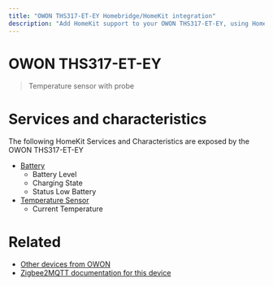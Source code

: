 ```yaml
---
title: "OWON THS317-ET-EY Homebridge/HomeKit integration"
description: "Add HomeKit support to your OWON THS317-ET-EY, using Homebridge, Zigbee2MQTT and homebridge-z2m."
---
```

<!---
This file has been GENERATED using src/docgen/docgen.ts
DO NOT EDIT THIS FILE MANUALLY!
-->
# OWON THS317-ET-EY
> Temperature sensor with probe


# Services and characteristics
The following HomeKit Services and Characteristics are exposed by
the OWON THS317-ET-EY

* [Battery](../../battery.md)
  * Battery Level
  * Charging State
  * Status Low Battery
* [Temperature Sensor](../../sensors.md)
  * Current Temperature


# Related
* [Other devices from OWON](../index.md#owon)
* [Zigbee2MQTT documentation for this device](https://www.zigbee2mqtt.io/devices/THS317-ET-EY.html)